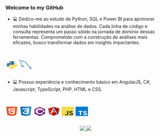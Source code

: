 ### Welcome to my GitHub

- 💻 Dedico-me ao estudo de Python, SQL e Power BI para aprimorar minhas habilidades na análise de dados. Cada linha de código e consulta representa um passo sólido na jornada de domínio dessas ferramentas. Comprometido com a construção de análises mais eficazes, busco transformar dados em insights impactantes.
  
##

<div style="display: inline_block"><br>
  <img align="center" alt="python" height="30" width="40" src="https://raw.githubusercontent.com/devicons/devicon/master/icons/python/python-original.svg">
  <img align="center" alt="mysql" height="30" width="40" src="https://raw.githubusercontent.com/devicons/devicon/master/icons/mysql/mysql-original.svg">
</div>

##
  
- 💻 Possuo experiência e conhecimento básico em AngularJS, C#, Javascript, TypeScript, PHP, HTML e CSS.

##

<div style="display: inline_block"><br>
  <img align="center" alt="html" height="30" width="40" src="https://raw.githubusercontent.com/devicons/devicon/master/icons/html5/html5-original.svg">
  <img align="center" alt="css" height="30" width="40" src="https://raw.githubusercontent.com/devicons/devicon/master/icons/css3/css3-original.svg">
  <img align="center" alt="csharp" height="30" width="40" src="https://raw.githubusercontent.com/devicons/devicon/master/icons/csharp/csharp-original.svg">
  <img align="center" alt="angular" height="30" width="40" src="https://raw.githubusercontent.com/devicons/devicon/master/icons/angularjs/angularjs-original.svg">
  <img align="center" alt="angular" height="30" width="40" src="https://raw.githubusercontent.com/devicons/devicon/master/icons/javascript/javascript-original.svg">
  <img align="center" alt="angular" height="30" width="40" src="https://raw.githubusercontent.com/devicons/devicon/master/icons/typescript/typescript-original.svg">
</div>

##

<div align="center">
  <a href="https://github.com/breenoox">
  <img height="180em" src="https://github-readme-stats.vercel.app/api?username=breenoox&show_icons=true&theme=dracula&include_all_commits=true&count_private=true"/>
  <img height="180em" src="https://github-readme-stats.vercel.app/api/top-langs/?username=breenoox&layout=compact&langs_count=7&theme=dracula"/>
</div>



